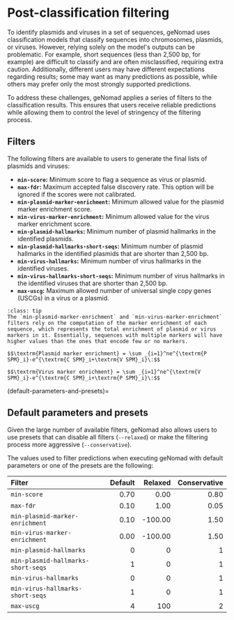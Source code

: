 # Post-classification filtering

To identify plasmids and viruses in a set of sequences, geNomad uses classification models that classify sequences into chromosomes, plasmids, or viruses. However, relying solely on the model's outputs can be problematic. For example, short sequences (less than 2,500 bp, for example) are difficult to classify and are often misclassified, requiring extra caution. Additionally, different users may have different expectations regarding results; some may want as many predictions as possible, while others may prefer only the most strongly supported predictions.

To address these challenges, geNomad applies a series of filters to the classification results. This ensures that users receive reliable predictions while allowing them to control the level of stringency of the filtering process.

## Filters

The following filters are available to users to generate the final lists of plasmids and viruses:

- **`min-score`:** Minimum score to flag a sequence as virus or plasmid.
- **`max-fdr`:** Maximum accepted false discovery rate. This option will be  ignored if the scores were not calibrated.
- **`min-plasmid-marker-enrichment`:** Minimum allowed value for the plasmid marker enrichment score.
- **`min-virus-marker-enrichment`:** Minimum allowed value for the virus marker enrichment score.
- **`min-plasmid-hallmarks`:** Minimum number of plasmid hallmarks in the identified plasmids.
- **`min-plasmid-hallmarks-short-seqs`:** Minimum number of plasmid hallmarks in the identified plasmids that are shorter than 2,500 bp.
- **`min-virus-hallmarks`:** Minimum number of virus hallmarks in the identified viruses.
- **`min-virus-hallmarks-short-seqs`:** Minimum number of virus hallmarks in the identified viruses that are shorter than 2,500 bp.
- **`max-uscg`:** Maximum allowed number of universal single copy genes (USCGs) in a virus or a plasmid.

```{admonition} The marker enrichment filters
:class: tip
The `min-plasmid-marker-enrichment` and `min-virus-marker-enrichment` filters rely on the computation of the marker enrichment of each sequence, which represents the total enrichment of plasmid or virus markers in it. Essentially, sequences with multiple markers will have higher values than the ones that encode few or no markers.

$$\textrm{Plasmid marker enrichment} = \sum _{i=1}^ne^{\textrm{P SPM}_i}-e^{\textrm{C SPM}_i+\textrm{V SPM}_i}\:$$

$$\textrm{Virus marker enrichment} = \sum _{i=1}^ne^{\textrm{V SPM}_i}-e^{\textrm{C SPM}_i+\textrm{P SPM}_i}\:$$
```

(default-parameters-and-presets)=
## Default parameters and presets

Given the large number of available filters, geNomad also allows users to use presets that can disable all filters (`--relaxed`) or make the filtering process more aggressive (`--conservative`).

The values used to filter predictions when executing geNomad with default parameters or one of the presets are the following:

| Filter                             | Default | Relaxed | Conservative |
|:-----------------------------------|--------:|--------:|-------------:|
| `min-score`                        |    0.70 |    0.00 |         0.80 |
| `max-fdr`                          |    0.10 |    1.00 |         0.05 |
| `min-plasmid-marker-enrichment`    |    0.10 | -100.00 |         1.50 |
| `min-virus-marker-enrichment`      |    0.00 | -100.00 |         1.50 |
| `min-plasmid-hallmarks`            |       0 |       0 |            1 |
| `min-plasmid-hallmarks-short-seqs` |       1 |       0 |            1 |
| `min-virus-hallmarks`              |       0 |       0 |            1 |
| `min-virus-hallmarks-short-seqs`   |       1 |       0 |            1 |
| `max-uscg`                         |       4 |     100 |            2 |
